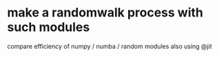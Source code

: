# make a randomwalk process with such modules

compare efficiency of numpy / numba / random modules 
also using @jit
